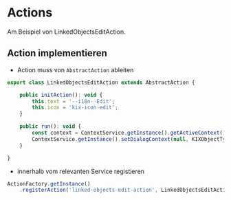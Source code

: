 # Actions

Am Beispiel von LinkedObjectsEditAction.

## Action implementieren

* Action muss von `AbstractAction` ableiten

```javascript
export class LinkedObjectsEditAction extends AbstractAction {

    public initAction(): void {
        this.text = '--i18n--Edit';
        this.icon = 'kix-icon-edit';
    }

    public run(): void {
        const context = ContextService.getInstance().getActiveContext();
        ContextService.getInstance().setDialogContext(null, KIXObjectType.LINK, ContextMode.EDIT_LINKS);
    }

}
```

* innerhalb vom relevanten Service registieren

```javascript
ActionFactory.getInstance()
    .registerAction('linked-objects-edit-action', LinkedObjectsEditAction);
```
